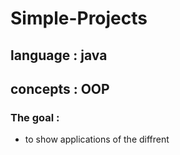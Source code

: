 # Simple-Projects
## language : java <br />
## concepts : OOP  <br >
### The goal : 
- to show applications of the  diffrent 
